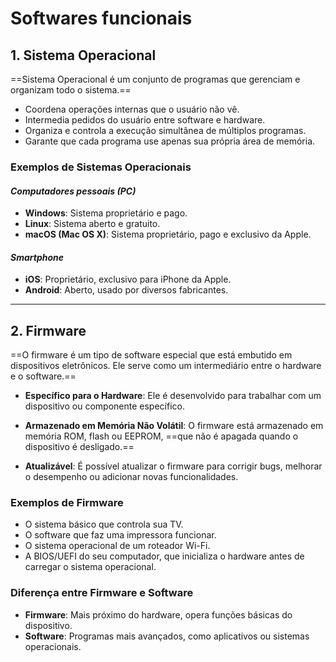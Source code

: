 # **Softwares funcionais**

## 1. Sistema Operacional

==Sistema Operacional é um conjunto de programas que gerenciam e organizam todo o sistema.==

- Coordena operações internas que o usuário não vê.
- Intermedia pedidos do usuário entre software e hardware.
- Organiza e controla a execução simultânea de múltiplos programas.
- Garante que cada programa use apenas sua própria área de memória.

### Exemplos de Sistemas Operacionais

#### *Computadores pessoais (PC)*

- **Windows**: Sistema proprietário e pago.
- **Linux**: Sistema aberto e gratuito.
- **macOS (Mac OS X)**: Sistema proprietário, pago e exclusivo da Apple.

#### *Smartphone*

- **iOS**: Proprietário, exclusivo para iPhone da Apple.
- **Android**: Aberto, usado por diversos fabricantes.

---
## 2. Firmware

==O firmware é um tipo de software especial que está embutido em dispositivos eletrônicos. Ele serve como um intermediário entre o hardware e o software.==

- **Específico para o Hardware**: Ele é desenvolvido para trabalhar com um dispositivo ou componente específico.

- **Armazenado em Memória Não Volátil**: O firmware está armazenado em memória ROM, flash ou EEPROM, ==que não é apagada quando o dispositivo é desligado.==

- **Atualizável**: É possível atualizar o firmware para corrigir bugs, melhorar o desempenho ou adicionar novas funcionalidades.

### Exemplos de Firmware

- O sistema básico que controla sua TV.
- O software que faz uma impressora funcionar.
- O sistema operacional de um roteador Wi-Fi.
- A BIOS/UEFI do seu computador, que inicializa o hardware antes de carregar o sistema operacional.

### Diferença entre Firmware e Software

- **Firmware**: Mais próximo do hardware, opera funções básicas do dispositivo.
- **Software**: Programas mais avançados, como aplicativos ou sistemas operacionais.